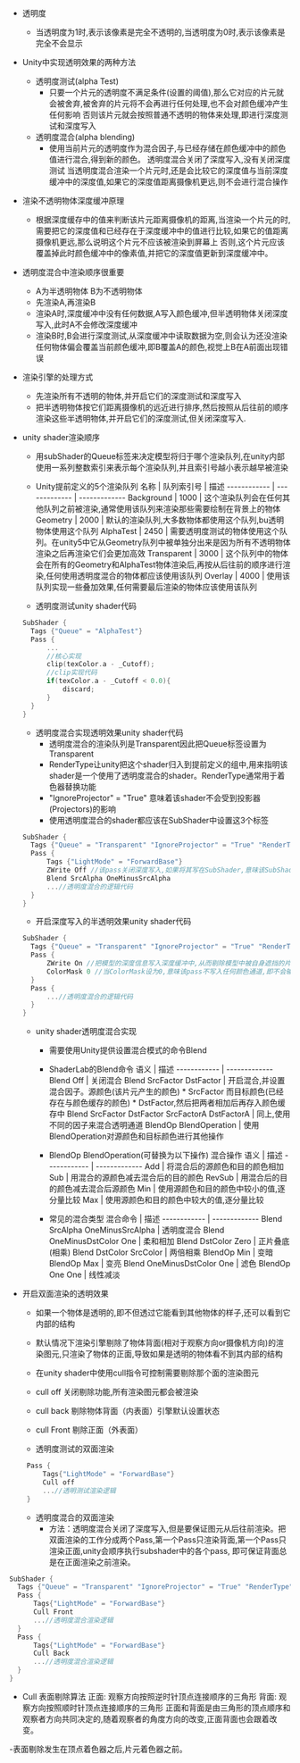 - 透明度
  - 当透明度为1时,表示该像素是完全不透明的,当透明度为0时,表示该像素是完全不会显示
  
- Unity中实现透明效果的两种方法
  - 透明度测试(alpha Test)
	- 只要一个片元的透明度不满足条件(设置的阈值),那么它对应的片元就会被舍弃,被舍弃的片元将不会再进行任何处理,也不会对颜色缓冲产生任何影响
	  否则该片元就会按照普通不透明的物体来处理,即进行深度测试和深度写入
  - 透明度混合(alpha blending)
    - 使用当前片元的透明度作为混合因子,与已经存储在颜色缓冲中的颜色值进行混合,得到新的颜色。
	  透明度混合关闭了深度写入,没有关闭深度测试
	  当透明度混合渲染一个片元时,还是会比较它的深度值与当前深度缓冲中的深度值,如果它的深度值距离摄像机更远,则不会进行混合操作
  
- 渲染不透明物体深度缓冲原理
  - 根据深度缓存中的值来判断该片元距离摄像机的距离,当渲染一个片元的时,需要把它的深度值和已经存在于深度缓冲中的值进行比较,如果它的值距离摄像机更远,那么说明这个片元不应该被渲染到屏幕上
    否则,这个片元应该覆盖掉此时颜色缓冲中的像素值,并把它的深度值更新到深度缓冲中。
	
- 透明度混合中渲染顺序很重要
  - A为半透明物体 B为不透明物体
  - 先渲染A,再渲染B
  - 渲染A时,深度缓冲中没有任何数据,A写入颜色缓冲,但半透明物体关闭深度写入,此时A不会修改深度缓冲
  - 渲染B时,B会进行深度测试,从深度缓冲中读取数据为空,则会认为还没渲染任何物体偏会覆盖当前颜色缓冲,即B覆盖A的颜色,视觉上B在A前面出现错误
  
- 渲染引擎的处理方式
  - 先渲染所有不透明的物体,并开启它们的深度测试和深度写入
  - 把半透明物体按它们距离摄像机的远近进行排序,然后按照从后往前的顺序渲染这些半透明物体,并开启它们的深度测试,但关闭深度写入.
  
- unity shader渲染顺序
  - 用subShader的Queue标签来决定模型将归于哪个渲染队列,在unity内部使用一系列整数索引来表示每个渲染队列,并且索引号越小表示越早被渲染
  
   - Unity提前定义的5个渲染队列
  名称 | 队列索引号 | 描述
  ------------ | ------------- | -------------
  Background | 1000 | 这个渲染队列会在任何其他队列之前被渲染,通常使用该队列来渲染那些需要绘制在背景上的物体
  Geometry | 2000 | 默认的渲染队列,大多数物体都使用这个队列,bu透明物体使用这个队列
  AlphaTest | 2450  | 需要透明度测试的物体使用这个队列。在unity5中它从Geometry队列中被单独分出来是因为所有不透明物体渲染之后再渲染它们会更加高效
  Transparent | 3000 | 这个队列中的物体会在所有的Geometry和AlphaTest物体渲染后,再按从后往前的顺序进行渲染,任何使用透明度混合的物体都应该使用该队列
  Overlay | 4000 | 使用该队列实现一些叠加效果,任何需要最后渲染的物体应该使用该队列
  
  - 透明度测试unity shader代码
  ```c
  SubShader {
	Tags {"Queue" = "AlphaTest"}
	Pass {
		...
		//核心实现
		clip(texColor.a - _Cutoff);
		//clip实现代码
		if(texColor.a - _Cutoff < 0.0){
			discard;
		}
	}
  }
  ```
  
  - 透明度混合实现透明效果unity shader代码
	- 透明度混合的渲染队列是Transparent因此把Queue标签设置为Transparent
	- RenderType让unity把这个shader归入到提前定义的组中,用来指明该shader是一个使用了透明度混合的shader。RenderType通常用于着色器替换功能
	- "IgnoreProjector" = "True" 意味着该shader不会受到投影器(Projectors)的影响
	- 使用透明度混合的shader都应该在SubShader中设置这3个标签
  ```c
  SubShader {
	Tags {"Queue" = "Transparent" "IgnoreProjector" = "True" "RenderType" = "Transparent"}
	Pass {
		Tags {"LightMode" = "ForwardBase"}
		ZWrite Off //该pass关闭深度写入,如果将其写在SubShader,意味该SubShader下所有pass都会关闭深度写入
		Blend SrcAlpha OneMinusSrcAlpha
		...//透明度混合的逻辑代码
	}
  }
  ```
  
  - 开启深度写入的半透明效果unity shader代码
  ```c
  SubShader {
	Tags {"Queue" = "Transparent" "IgnoreProjector" = "True" "RenderType" = "Transparent"}
	Pass {
		ZWrite On //把模型的深度信息写入深度缓冲中,从而剔除模型中被自身遮挡的片元
		ColorMask 0 //当ColorMask设为0,意味该pass不写入任何颜色通道,即不会输出任何颜色
	}
	Pass {
		...//透明度混合的逻辑代码
	}
  }
  ```
  
  - unity shader透明度混合实现
    - 需要使用Unity提供设置混合模式的命令Blend
	
	- ShaderLab的Blend命令
		语义 | 描述
		------------ | -------------
		Blend Off | 关闭混合
		Blend SrcFactor DstFactor | 开启混合,并设置混合因子。源颜色(该片元产生的颜色) * SrcFactor 而目标颜色(已经存在与颜色缓存的颜色) * DstFactor,然后把两者相加后再存入颜色缓存中
		Blend SrcFactor DstFactor SrcFactorA DstFactorA  | 同上,使用不同的因子来混合透明通道
		BlendOp BlendOperation  | 使用BlendOperation对源颜色和目标颜色进行其他操作
	
	
	- BlendOp BlendOperation(可替换为以下操作) 混合操作
		语义 | 描述
		------------ | -------------
		Add | 将混合后的源颜色和目的颜色相加
		Sub | 用混合的源颜色减去混合后的目的颜色
		RevSub | 用混合后的目的颜色减去混合后源颜色
		Min | 使用源颜色和目的颜色中较小的值,逐分量比较
		Max | 使用源颜色和目的颜色中较大的值,逐分量比较
		
	- 常见的混合类型
		混合命令 | 描述
		------------ | -------------
		Blend SrcAlpha OneMinusSrcAlpha | 透明度混合
		Blend OneMinusDstColor One | 柔和相加
		Blend DstColor Zero | 正片叠底(相乘)
		Blend DstColor SrcColor | 两倍相乘
		BlendOp Min | 变暗
		BlendOp Max | 变亮
		Blend OneMinusDstColor One  | 滤色
		BlendOp One One | 线性减淡
		
		
 - 开启双面渲染的透明效果
   - 如果一个物体是透明的,即不但透过它能看到其他物体的样子,还可以看到它内部的结构
   - 默认情况下渲染引擎剔除了物体背面(相对于观察方向or摄像机方向)的渲染图元,只渲染了物体的正面,导致如果是透明的物体看不到其内部的结构
   - 在unity shader中使用cull指令可控制需要剔除那个面的渲染图元
   
   - cull off 关闭剔除功能,所有渲染图元都会被渲染
   - cull back 剔除物体背面（内表面）引擎默认设置状态
   - cull Front 剔除正面（外表面）
   
   - 透明度测试的双面渲染
   ```c
	Pass {
		Tags{"LightMode" = "ForwardBase"}
		Cull off 
		...//透明测试渲染逻辑
	}
   ```
   
   - 透明度混合的双面渲染
     - 方法：透明度混合关闭了深度写入,但是要保证图元从后往前渲染。把双面渲染的工作分成两个Pass,第一个Pass只渲染背面,第一个Pass只渲染正面,unity会顺序执行subshader中的各个pass,
	 即可保证背面总是在正面渲染之前渲染。
	 
  ```c
  SubShader {
	Tags {"Queue" = "Transparent" "IgnoreProjector" = "True" "RenderType" = "Transparent"}
	Pass {
		Tags{"LightMode" = "ForwardBase"}
		Cull Front 
		...//透明度混合渲染逻辑
	}
	Pass {
		Tags{"LightMode" = "ForwardBase"}
		Cull Back 
		...//透明度混合渲染逻辑
	}
  }
  ```
  
  - Cull 表面剔除算法
   正面: 观察方向按照逆时针顶点连接顺序的三角形
   背面: 观察方向按照顺时针顶点连接顺序的三角形
   正面和背面是由三角形的顶点顺序和观察者方向共同决定的,随着观察者的角度方向的改变,正面背面也会跟着改变。
   
   -表面剔除发生在顶点着色器之后,片元着色器之前。
   
	 
		
	
	
	
	
	
	
	
	
	
	
	
	
	
	
	
	
	
	
	
	
	
	
	
	
	
	
